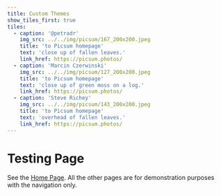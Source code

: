 ```yaml
---
title: Custom Themes
show_tiles_first: true
tiles:
  - caption: '@petradr'
    img_src: ../../img/picsum/167_200x200.jpeg
    title: 'to Picsum homepage'
    text: 'close up of fallen leaves.'
    link_href: https://picsum.photos/ 
  - caption: 'Marcin Czerwinski'
    img_src: ../../img/picsum/127_200x200.jpeg
    title: 'to Picsum homepage'
    text: 'close up of green moss on a log.'
    link_href: https://picsum.photos/ 
  - caption: 'Steve Richey'
    img_src: ../../img/picsum/143_200x200.jpeg
    title: 'to Picsum homepage'
    text: 'overhead of fallen leaves.'
    link_href: https://picsum.photos/ 
---
```

# Testing Page

See the [Home Page](/). All the other pages are for demonstration purposes
with the navigation only.
